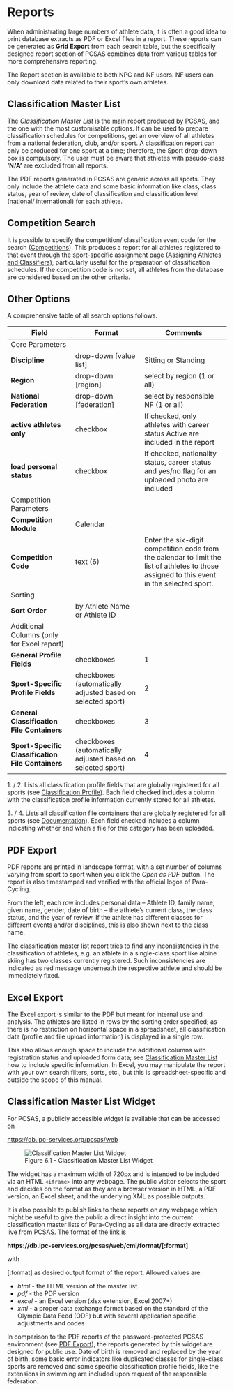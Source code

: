 # Reports

When administrating large numbers of athlete data, it is often a good idea to print database 
extracts as PDF or Excel files in a report. These reports can be generated as **Grid Export** 
from each search table, but the specifically designed report section of PCSAS combines data 
from various tables for more comprehensive reporting.

The Report section is available to both NPC and NF users. NF users can only download data
related to their sport’s own athletes.

## Classification Master List <!-- {docsify-ignore} -->

The *Classification Master List* is the main report produced by PCSAS, and the one with the most 
customisable options. It can be used to prepare classification schedules for competitions, get 
an overview of all athletes from a national federation, club, and/or sport. A classification report 
can only be produced for one sport at a time; therefore, the Sport drop-down box is compulsory. 
The user must be aware that athletes with pseudo-class **‘N/A’** are excluded from all reports.

The PDF reports generated in PCSAS are generic across all sports. They only include the athlete 
data and some basic information like class, class status, year of review, date of classification 
and classification level (national/ international) for each athlete.

## Competition Search

It is possible to specify the competition/ classification event code for the search 
([Competitions](calendar/competitions.md)). This produces a report for all athletes registered 
to that event through the sport-specific assignment page 
([Assigning Athletes and Classifiers](calendar/competitions.md#assigning-athletes-and-classifiers)), 
particularly useful for the preparation of classification schedules. If the competition code is not 
set, all athletes from the database are considered based on the other criteria.

## Other Options

A comprehensive table of all search options follows.

| **Field**                                                                    | **Format**                                                  | **Comments**                                                                                                                                |
| ---------------------------------------------------------------------------- | ----------------------------------------------------------- | ------------------------------------------------------------------------------------------------------------------------------------------- |
| <span class="table-header">Core Parameters</span>                            |                                                             |                                                                                                                                             |
| **Discipline**                                                               | drop-down [value list]                                      | Sitting or Standing                                                                                                                         |
| **Region**                                                                   | drop-down [region]                                          | select by region (1 or all)                                                                                                                 |
| **National Federation**                                                      | drop-down [federation]                                      | select by responsible NF (1 or all)                                                                                                         |
| **active athletes only**                                                     | checkbox                                                    | If checked, only athletes with career status Active are included in the report                                                              |
| **load personal status**                                                     | checkbox                                                    | If checked, nationality status, career status and yes/no flag for an uploaded photo are included                                            |
| <span class="table-header">Competition Parameters</span>                     |                                                             |                                                                                                                                             |
| **Competition Module**                                                       | Calendar                                                    |                                                                                                                                             |
| **Competition Code**                                                         | text (6)                                                    | Enter the six-digit competition code from the calendar to limit the list of athletes to those assigned to this event in the selected sport. |
| <span class="table-header">Sorting</span>                                    |                                                             |                                                                                                                                             |
| **Sort Order**                                                               | by Athlete Name or Athlete ID                               |                                                                                                                                             |
| <span class="table-header">Additional Columns (only for Excel report)</span> |                                                             |                                                                                                                                             |
| **General Profile Fields**                                                   | checkboxes                                                  | <span class="asterisk">1</span>                                                                                                             |
| **Sport-Specific Profile Fields**                                            | checkboxes (automatically adjusted based on selected sport) | <span class="asterisk">2</span>                                                                                                             |
| **General Classification File Containers**                                   | checkboxes                                                  | <span class="asterisk">3</span>                                                                                                             |
| **Sport-Specific Classification File Containers**                            | checkboxes (automatically adjusted based on selected sport) | <span class="asterisk">4</span>                                                                                                             |

<span class="asterisk">1. / 2. </span>Lists all classification profile fields that are globally registered for all sports (see [Classification Profile](athletes/classification.md#classification-profile)). Each field checked includes a column with the classification profile information currently stored for all athletes.

<span class="asterisk">3. / 4. </span>Lists all classification file containers that are globally registered for all sports (see [Documentation](athletes/classification.md#documentation)). Each field checked includes a column indicating whether and when a file for this category has been uploaded.

## PDF Export

PDF reports are printed in landscape format, with a set number of columns varying from 
sport to sport when you click the *Open as PDF* button. The report is also timestamped 
and verified with the official logos of Para-Cycling.

From the left, each row includes personal data – Athlete ID, family name, given name, 
gender, date of birth – the athlete’s current class, the class status, and the year of 
review. If the athlete has different classes for different events and/or disciplines, 
this is also shown next to the class name.

The classification master list report tries to find any inconsistencies in the classification 
of athletes, e.g. an athlete in a single-class sport like alpine skiing has two classes currently 
registered. Such inconsistencies are indicated as red message underneath the respective athlete 
and should be immediately fixed.

## Excel Export

The Excel export is similar to the PDF but meant for internal use and analysis. The athletes
are listed in rows by the sorting order specified; as there is no restriction on horizontal space
in a spreadsheet, all classification data (profile and file upload information) is displayed in a
single row.

This also allows enough space to include the additional columns with registration status and
uploaded form data; see [Classification Master List](reports/classification-master-list.md#other-options) 
how to include specific information. In Excel, you may manipulate the report with your own search filters, 
sorts, etc., but this is spreadsheet-specific and outside the scope of this manual.

## Classification Master List Widget

For PCSAS, a publicly accessible widget is available that can be accessed on

<p class="text-center">
  <a href="https://db.ipc-services.org/pcsas/web" target="_blank">https://db.ipc-services.org/pcsas/web</a>
</p>

<figure>
    <img src="_img/figures/6.1-classification-master-list-widget.png" alt="Classification Master List Widget" class="screenshot" >
    <figcaption>Figure 6.1 - Classification Master List Widget</figcaption>
</figure>

The widget has a maximum width of 720px and is intended to be included via an HTML `<iframe>` 
into any webpage. The public visitor selects the sport and decides on the format as they are 
a browser version in HTML, a PDF version, an Excel sheet, and the underlying XML as possible 
outputs.

It is also possible to publish links to these reports on any webpage which might be useful to 
give the public a direct insight into the current classification master lists of Para-Cycling 
as all data are directly extracted live from PCSAS. The format of the link is

<p class="text-center"><b>https://db.ipc-services.org/pcsas/web/cml/format/[:format]</b></p>

with

[:format] as desired output format of the report. Allowed values are:
- *html* - the HTML version of the master list
- *pdf* - the PDF version
- *excel* - an Excel version (xlsx extension, Excel 2007+)
- *xml* - a proper data exchange format based on the standard of the Olympic Data Feed 
  (ODF) but with several application specific adjustments and codes

In comparison to the PDF reports of the password-protected PCSAS environment 
(see [PDF Export](reports/classification-master-list.md#other-options)), the 
reports generated by this widget are designed for public use. Date of birth is 
removed and replaced by the year of birth, some basic error indicators like 
duplicated classes for single-class sports are removed and some specific 
classification profile fields, like the extensions in swimming are included 
upon request of the responsible federation.